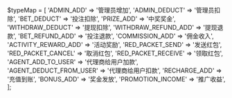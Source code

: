 $typeMap = [
            'ADMIN_ADD'              => '管理员增加',
            'ADMIN_DEDUCT'           => '管理员扣除',
            'BET_DEDUCT'             => '投注扣除',
            'PRIZE_ADD'              => '中奖奖金',
            'WITHDRAW_DEDUCT'        => '提现扣除',
            'WITHDRAW_REFUND_ADD'    => '提现退款',
            'BET_REFUND_ADD'         => '投注退款',
            'COMMISSION_ADD'         => '佣金收入',
            'ACTIVITY_REWARD_ADD'    => '活动奖励',
            'RED_PACKET_SEND'        => '发送红包',
            'RED_PACKET_CANCEL'      => '取消红包',
            'RED_PACKET_RECEIVE'     => '领取红包',
            'AGENT_ADD_TO_USER'      => '代理商给用户加款',
            'AGENT_DEDUCT_FROM_USER' => '代理商给用户扣款',
            'RECHARGE_ADD'           => '充值到账',
            'BONUS_ADD'              => '奖金发放',
            'PROMOTION_INCOME'       => '推广收益',
        ];


